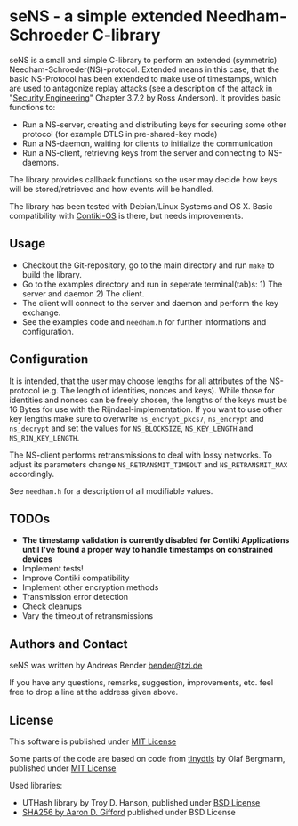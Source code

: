 # seNS - a simple extended Needham-Schroeder C-library

seNS is a small and simple C-library to perform an extended (symmetric) Needham-Schroeder(NS)-protocol. Extended means in this case, that the basic NS-Protocol has been extended to make use of timestamps, which are used to antagonize replay attacks (see a description of the attack in "[Security Engineering](http://www.cl.cam.ac.uk/~rja14/book.html)" Chapter 3.7.2 by Ross Anderson). It provides basic functions to:

* Run a NS-server, creating and distributing keys for securing some other protocol (for example DTLS in pre-shared-key mode)
* Run a NS-daemon, waiting for clients to initialize the communication
* Run a NS-client, retrieving keys from the server and connecting to NS-daemons.

The library provides callback functions so the user may decide how keys will be stored/retrieved and how events will be handled.

The library has been tested with Debian/Linux Systems and OS X. Basic compatibility with [Contiki-OS](http://www.contiki-os.org/) is there, but needs improvements.

## Usage

* Checkout the Git-repository, go to the main directory and run `make` to build the library.
* Go to the examples directory and run in seperate terminal(tab)s: 1) The server and daemon 2) The client.
* The client will connect to the server and daemon and perform the key exchange.
* See the examples code and `needham.h` for further informations and configuration.

## Configuration

It is intended, that the user may choose lengths for all attributes of the NS-protocol (e.g. The length of identities, nonces and keys). While those for identities and nonces can be freely chosen, the lengths of the keys must be 16 Bytes for use with the Rijndael-implementation. If you want to use other key lengths make sure to overwrite `ns_encrypt_pkcs7`, `ns_encrypt` and `ns_decrypt` and set the values for `NS_BLOCKSIZE`, `NS_KEY_LENGTH` and `NS_RIN_KEY_LENGTH`.

The NS-client performs retransmissions to deal with lossy networks. To adjust its parameters change `NS_RETRANSMIT_TIMEOUT` and `NS_RETRANSMIT_MAX` accordingly.

See `needham.h` for a description of all modifiable values.

## TODOs

* **The timestamp validation is currently disabled for Contiki Applications until I've found a proper way to handle timestamps on constrained devices**
* Implement tests!
* Improve Contiki compatibility
* Implement other encryption methods
* Transmission error detection
* Check cleanups
* Vary the timeout of retransmissions

## Authors and Contact

seNS was written by Andreas Bender <bender@tzi.de>

If you have any questions, remarks, suggestion, improvements,
etc. feel free to drop a line at the address given above.

## License

This software is published under [MIT License](http://opensource.org/licenses/mit-license.php)

Some parts of the code are based on code from [tinydtls](http://tinydtls.sourceforge.net/) by Olaf Bergmann, published under [MIT License](http://opensource.org/licenses/mit-license.php)

Used libraries:

* UTHash library by Troy D. Hanson, published under [BSD License](http://troydhanson.github.io/uthash/license.html)
* [SHA256 by Aaron D. Gifford](http://www.aarongifford.com/computers/sha.html) published under BSD License

